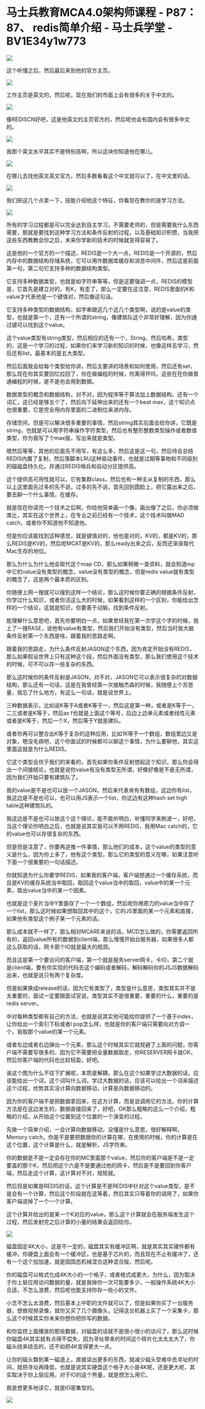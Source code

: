 # 马士兵教育MCA4.0架构师课程 - P87：87、 redis简单介绍 - 马士兵学堂 - BV1E34y1w773

![](img/30a13c7b37cbd558029eff6b7a73e6c5_0.png)

这个听懂之后，然后最后来到他的官方主页。

![](img/30a13c7b37cbd558029eff6b7a73e6c5_2.png)

工作主页是英文的，然后呢，现在我们的市面上会有很多的关于中文的。

![](img/30a13c7b37cbd558029eff6b7a73e6c5_4.png)

像REDISCN好吧，这是他英文的主页官方的，然后呢也会有国内会有很多中文的。

![](img/30a13c7b37cbd558029eff6b7a73e6c5_6.png)

我那个英文水平其实不是特别高啊，所以这块你知道他在哪儿。

![](img/30a13c7b37cbd558029eff6b7a73e6c5_8.png)

在哪儿去找他英文英文官方，然后多数看看这个中文就可以了，在中文里的话。

![](img/30a13c7b37cbd558029eff6b7a73e6c5_10.png)

我们把这几个点拿一下，技能介绍他这个特征，你看现在教你的是学习方法。

![](img/30a13c7b37cbd558029eff6b7a73e6c5_12.png)

所有的学习过程都是可以完全达到自主学习，不需要老师的，但是需要我什么东西需要，那就是要找到这种学习方法和条件反射的过程，以及基础知识积攒，当我把这些东西教教会你之后，未来你学新的技术的时候就变得容易了。

这是他的一个官方的一个描述，REDIS是一个大一点，REDIS是一个开源的，然后内存中的数据结构存储系统，它可以用作数据库缓存和消息中间件，然后这是前面第一句，第二句它支持多种的数据结构类型。

它支持多种数据类型，也就是如字符串等等，但是这要强调一点，REDIS的模型是，它首先是建立对的，有K，有歪了，那么一定要在这注意，REDIS里面的K和value才代表他是一个键值对，然后像这句话。

它支持多种类型的数据结构，如字串跟这几个这几个类型啊，说的是value的类型，也就是第一个，还有一个所谓的string，像建筑队这个非常好理解，因为你通过键可以找到这个value。

这个value类型有string类型，然后相应的还有一个，String，然后哈希，类型的，这是一个学习的过程，如果你们来学习新的知识的时候，也像这样去学习，然后还有list，最基本的是五大类型。

然后后面我会给每个类型给你讲，然后主要讲的场景和如何使用，然后还有set，那么现在你其实要回忆拉回了，你在做编程的时候，你离得开吗，这些在在你做普通编程的时候，是不是也会用到数据。

数据类型的概念和数据结构，对不对，因为程序等于算法加上数据结构，还有一个词汇，这已经是够五个了，然后向下延伸出来的还有一个beat max，这个知识点也很重要，它是完全用内存里面的二进制位来进内存。

存储空间，但是可以解决很多重要的事情，然后string其实后面会给你讲，它既是string，也就是可以用字符串操作字符类型，然后也有整形整数类型操作或者数值类型，你为我写了个max版，写出来就是类型。

嗯然后等等，其他的后面先不用写，有这么多，然后这是这一句，然后待会总结REDIS内置了复制，然后落脚本LRU这种驱动事件，也就是过期等事物和不同级别的磁磁盘持久化，并通过REDIS哨兵和自动分区提供高。

这个提供高可用性就可以，它有集群class，然后也有一种主从复制的东西，那么以上这里面先过多的先不说，过多的先不说，首先回到圆脸上，把它露出来之后，要去聊一个什么事情，在缓存。

就是现在你读完一个技术之后啊，你给他简单画一个像，画出像了之后，你必须做类比，其实在这个世界上，在专业之前已经有一个技术，这个技术叫做MAD catch，或者你不知道他不知道他。

但是你应该能找到这种感觉，就是键值对的，他也是对的，KV的，都是KV的，那么REDIS是KV的，然后呢MCAT是KV的，那么ready出来之后，反而还渐渐取代Mac生存的地位。

那么为什么为什么他会取代这个map CD，那么如果稍微一查资料，就会知道mp中它的value没有类型的概念，value没有类型的概念，但是redis value就有类型的概念了，这是两个最本质的区别。

你随便上网一搜就可以搜到这样一个结论，那么这时候你要正确的根据条件反射，你学过什么知识，或者你活这么大的时候，如果看到这样的一个区别，你能给出怎样的一个结论，这就是知识，你要善于动脑，找到条件反射。

能理解什么意思吧，首先你要明白一点，如果曾经我在第一次学这个字的时候，我上了一搜RASE，说他有value有类型，然后我们开始没有类型，然后当时我大脑条件反射第一个东西是啥，跟着我的思路走啊。

跟着我的思路走，为什么条件反射JASON这个东西，因为肯定开始没有REDIS，那么如果假设世界上只有这种这个段，然后外面没有类型，那么我们使用这个技术的时候，可不可以存一些复杂的东西。

那么这时候你的条件反射是JASON，对不对，JASON它可以表示很复杂的对数据结构，那么还有一句话，这是在我曾经第一次接触杰森的时候，我随便上个苏思量，我忘了什么地方，有这么一句话，就是说世界上。

三种数据表示，比如说K等于A或者K等于一，然后这是第一种，或者是K等于一，二三或者是K等于，然后ax f也就是上面这个等号，后边上边单元素或者线性元素或者是K等于，然后一个X，然后等于Y就是建队。

或者你再可以整合出K等于复杂的这种应用，比如1K等于一个数组，数组里边又是对象，嗯没毛病吧，这个你面试的时候都可以聊这个事情，为什么要聊他，其实这里面这就是为什么REDIS。

它这个类型会优于我们的来看的，首先如果你条件反射想起这个知识，那么你会得出一个间接结论，也就是说你value有没有类型无所谓，好像好像是不是无所谓，因为我们开始只要有建筑队了。

我的value是不是也可以放一个JASON，然后来代表肯有有数组，这边你有list，我这边是不是也可以，也可以用JS表示一个list，你这边有这种hash set high table这种建筑队的。

我这边是不是也可以放这个这个理论，能不能听明白，听懂同学来刷波一，好吧，当这个理论你明白之后，也就是说其实我可以不用REDIS，我用Mac catch的，它的value也可以存很复杂的东西。

但是但是注意了，你要再逆推一件事情，那么他们的成本，这个value的类型的意义是什么，因为你上多了，他有这个类型，那么它的类型的意义在哪，如果注意听下面一个很重要的一句话描述。

你就知道为什么你要学REDIS，如果我的客户端，客户端想通过一个缓存系统，而且是KV的缓存系统当中取回，取回这个value当中的取回，value中的某一个元素，取出value当中的某一个因素。

也就是这个麦片当中Y里面存了一个一个数组，然后呢你用原力的value当中存了一个list，那么这时候如果想取回其中的这个，它的JS里面的某一个元素和直接，如果他有类型这个例子某一个元素的话。

那么成本就不一样了，那么相对MCARE来说的话，MCD怎么做的，你需要返回所有的，返回value所有的数据到client端，那么慢慢开始台服务器，如果很多人都这么获取的话，网卡那个IO就是最大的瓶颈。

而且这是第一个要访问的客户端，第一个就是服务server网卡，卡IO，第二个就是client端，要有你实现的代码去这个编码或者解码，解码解码你的JSJS数据解码出来，也就是说只有两个复杂度。

但是如果换成release的话，因为它有类型了，类型是什么意思，类型其实并不是太重要的，面试一定要跟面试官说，类型其实不是很重要，重要的什么，重要的是redis server。

中对每种类型都有自己的方法，也就是说其实他可能给你提供了一个基于index，让你给出一个索引下标或者l pop怎么样，也就是你的客户端只需要向对方调一个，我取那个value的某一个元素。

或者左边或者右边弹出一个元素，那么这个时候其实它就规避了上面的问题，你客户端不需要写很多的，因为它不需要把全量数据取走，你RESERVER网卡就OK，然后你客户端的代码也比较轻盈，好吧。

诶这个图为什么不往下扩展呢，本质是解耦，那么在这个如果学过大数据的话，应该能给出一个词，这个词叫什么词，学过大数据的话，应该可以给出一个词来描述这个过程，优势其实没计算向数据移动，计算是向数据移动的。

因为你的客户端不是把数据拿回来，在这方计算，而是说调用它的方法，你的计算方法是在这边发生的，数据直接回来了，好吧，OK那么粗略的这么一个介绍，粗略的介绍，从开始这个位置到这个位置的一个演变的过程。

先做一个简单介绍，一会计算向数据移动，没懂是什么意思，很好解释啊，Memory catch，你是不是要把数据你的计算在哪，在使用的时候，你的计算是在这个位置，这个计算是什么，就是解析，JS字符串。

你的数据是不是一定会存在你的MC里面那个value，然后你的客户端是不是一定要盖的那个K，然后把这个六是不是要通过他的网卡，然后是不是要回到你客户端，然后走这个计算，这计算对不对，规矩就。

然后但是如果是REDIS的话，这个计算是不是REDIS中针对这个value类型，是不是会有一个计算，然后这个阶段就在这等着，然后其实只等着你的调用了，如果你客户端说掉了一个一个计算。

这个计算并给出的是某一个K对应的value，那么这个计算就会在服务端发生这个过程，然后发射完之后计算的小量的结果会返回给你。



![](img/30a13c7b37cbd558029eff6b7a73e6c5_14.png)

磁盘固定4K大小，这是不一定的，磁盘其实有缓冲区啊，就是其实其实硬件都有缓冲，你硬盘上面会有一个缓冲区，也是基于芯片的，而且现在不止有缓冲了，还有一个这个加加速，就是固固态机械混合这种混合版，然后呢。

你的磁盘可以格式化成4K大小的一个格子，或者格式成更大，为什么，因为取决于你上层应用访问数据的量，就是我掉你一次可能要多少，一般操作系统4K大小合适，不怎么浪费，然后呢也能支持你存一些小的文件。

小念不怎么太浪费，然后基本上中职的文件就可以了，但是如果你买了一台服务器，想做视频录像，就你又买了几个摄像头，记得这台机器上买了一个采集卡，那么这个时候其实你未来你想你把你写的数据。

和你监控上面播放的那些数据，对磁盘的话就不是很小很小的访问了，那么这时候你磁盘4K其实就有点得不偿失，因为寻址带来的时间这个碎片化太太太大了，你磁头绕来绕去的，还不如把4K变得更大一点。

让你的磁头飘到某一磁道上，直接读出更多的东西，就减少磁头空难中去寻址的时间，就把寻址再降低，也就是说其实硬盘这个格子大小是4K呢，还是更大呢，其实取决于你上层应用，对于IO的这个熊量，就是想怎么用它。

我是想更多地读它，就是IO密集型的。

![](img/30a13c7b37cbd558029eff6b7a73e6c5_16.png)